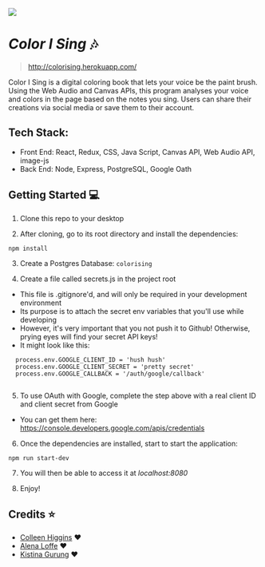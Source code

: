 ![](https://media.giphy.com/media/143qWPF33HtSTK/giphy.gif)

# _Color I Sing_ :notes:

> http://colorising.herokuapp.com/

Color I Sing is a digital coloring book that lets your voice be the paint brush. Using the Web Audio and Canvas APIs, this program analyses your voice and colors in the page based on the notes you sing. Users can share their creations via social media or save them to their account.


## Tech Stack:

* Front End: React, Redux, CSS, Java Script, Canvas API, Web Audio API, image-js
* Back End: Node, Express, PostgreSQL, Google Oath 


## Getting Started :computer:

1.  Clone this repo to your desktop

2.  After cloning, go to its root directory and install the dependencies:

```
npm install
```
3. Create a Postgres Database: ``` colorising ```

4. Create a file called secrets.js in the project root

* This file is .gitignore'd, and will only be required in your development environment
* Its purpose is to attach the secret env variables that you'll use while developing
* However, it's very important that you not push it to Github! Otherwise, prying eyes will find your secret API keys!
* It might look like this:

```
  process.env.GOOGLE_CLIENT_ID = 'hush hush'
  process.env.GOOGLE_CLIENT_SECRET = 'pretty secret'
  process.env.GOOGLE_CALLBACK = '/auth/google/callback'
  
```
5. To use OAuth with Google, complete the step above with a real client ID and client secret from Google
   
* You can get them here: https://console.developers.google.com/apis/credentials

6.  Once the dependencies are installed, start to start the application:

```
npm run start-dev
```

7.  You will then be able to access it at _localhost:8080_

8.  Enjoy!

## Credits :star:

* [Colleen Higgins](https://github.com/colleen-higgins-designs) :heart:
* [Alena Loffe](https://github.com/alena-ioffe) :heart:
* [Kistina Gurung](https://github.com/Kistinagrg) :heart:
